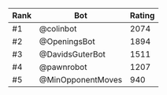 Rank|Bot|Rating
---|---|---
#1|@colinbot|2074
#2|@OpeningsBot|1894
#3|@DavidsGuterBot|1511
#4|@pawnrobot|1207
#5|@MinOpponentMoves|940
